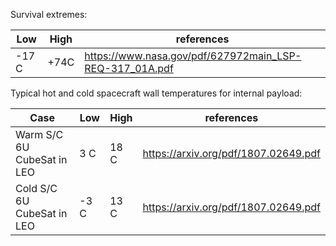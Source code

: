 
Survival extremes: 

Low | High | references
------------ | ------------- | -------------
-17 C| +74C | https://www.nasa.gov/pdf/627972main_LSP-REQ-317_01A.pdf


Typical hot and cold spacecraft wall temperatures for internal payload: 

 Case| Low | High | references
------------ | ------------ | ------------- | -------------
Warm S/C 6U CubeSat in LEO |3 C|  18 C | https://arxiv.org/pdf/1807.02649.pdf
Cold S/C 6U CubeSat in LEO |-3 C|  13 C | https://arxiv.org/pdf/1807.02649.pdf

